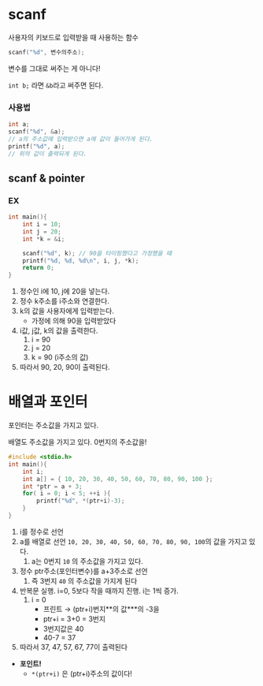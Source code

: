 # scanf

사용자의 키보드로 입력받을 때 사용하는 함수

```c
scanf("%d", 변수의주소);
```

변수를 그대로 써주는 게 아니다!

`int b;` 라면 `&b`라고 써주면 된다.

### 사용법

```c
int a;
scanf("%d", &a);
// a의 주소값에 입력받으면 a에 값이 들어가게 된다.
printf("%d", a);
// 위의 값이 출력되게 된다.
```

## scanf & pointer

### EX

```c
int main(){
	int i = 10;
	int j = 20;
	int *k = &i;

	scanf("%d", k); // 90을 타이핑했다고 가정했을 때
	printf("%d, %d, %d\n", i, j, *k);
	return 0;
}
```

1. 정수인 i에 10, j에 20을 넣는다.
2. 정수 k주소를 i주소와 연결한다.
3. k의 값을 사용자에게 입력받는다.
   - 가정에 의해 90을 입력받았다
4. i값, j값, k의 값을 출력한다.
   1. i = 90
   2. j = 20
   3. k = 90 (i주소의 값)
5. 따라서 90, 20, 90이 출력된다.

# 배열과 포인터

포인터는 주소값을 가지고 있다.

배열도 주소값을 가지고 있다. 0번지의 주소값을!

```c
#include <stdio.h>
int main(){
	int i;
	int a[] = { 10, 20, 30, 40, 50, 60, 70, 80, 90, 100 };
	int *ptr = a + 3;
	for( i = 0; i < 5; ++i ){
		printf("%d", *(ptr+i)-3);
	}
}
```

1. i를 정수로 선언
2. a를 배열로 선언 `10, 20, 30, 40, 50, 60, 70, 80, 90, 100`의 값을 가지고 있다.
   1. a는 0번지 `10` 의 주소값을 가지고 있다.
3. 정수 ptr주소(포인터변수)를 a+3주소로 선언
   1. 즉 3번지 `40` 의 주소값을 가지게 된다
4. 반복문 실행. i=0, 5보다 작을 때까지 진행. i는 1씩 증가.
   1. i = 0
      - 프린트 → (ptr+i)번지**의 값\***의 -3을
      - ptr+i = 3+0 = 3번지
      - 3번지값은 40
      - 40-7 = 37
5. 따라서 37, 47, 57, 67, 77이 출력된다

- **포인트!**
  - `*(ptr+i)` 은 (ptr+i)주소의 값이다!
